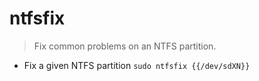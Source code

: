 # ntfsfix
> Fix common problems on an NTFS partition.

- Fix a given NTFS partition
`sudo ntfsfix {{/dev/sdXN}}`
